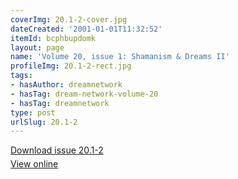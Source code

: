 ```yaml
---
coverImg: 20.1-2-cover.jpg
dateCreated: '2001-01-01T11:32:52'
itemId: bcphbupdomk
layout: page
name: 'Volume 20, issue 1: Shamanism & Dreams II'
profileImg: 20.1-2-rect.jpg
tags:
- hasAuthor: dreamnetwork
- hasTag: dream-network-volume-20
- hasTag: dreamnetwork
type: post
urlSlug: 20.1-2
---
```

<p style="margin-block-end: 5px; margin-block-start: 5px;"><a href="../files/pdfs/Volume_20/20.1-20.2_shaman_II.pdf" download="">Download issue 20.1-2</a></p><p style="margin-block-end: 5px; margin-block-start: 5px;"><a href="../files/pdfs/Volume_20/20.1-20.2_shaman_II.pdf">View online</a></p>